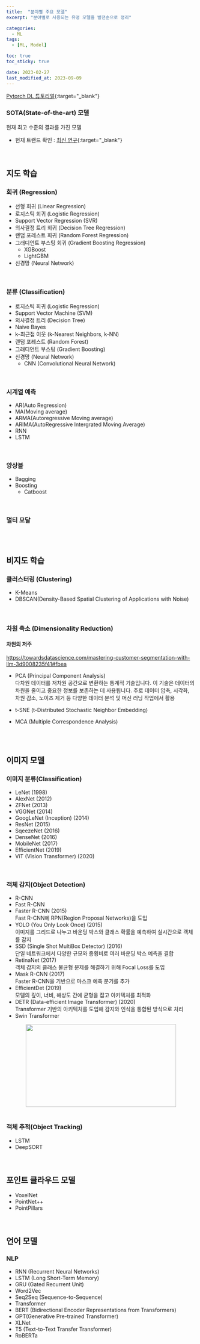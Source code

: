 ```yaml
---
title:  "분야별 주요 모델"
excerpt: "분야별로 사용되는 유명 모델을 발전순으로 정리"

categories:
  - ML
tags:
  - [ML, Model]

toc: true
toc_sticky: true

date: 2023-02-27
last_modified_at: 2023-09-09
---
```


[Pytorch DL 튜토리얼](https://uvadlc-notebooks.readthedocs.io/en/latest/tutorial_notebooks/tutorial1/Lisa_Cluster.html){:target="_blank"}  


### SOTA(State-of-the-art) 모델  
현재 최고 수준의 결과를 가진 모델  
- 현재 트랜드 확인 : [최신 연구](https://paperswithcode.com/){:target="_blank"}  
<br><br>  


## 지도 학습  
### 회귀 (Regression)  
- 선형 회귀 (Linear Regression)  
- 로지스틱 회귀 (Logistic Regression)  
- Support Vector Regression (SVR)  
- 의사결정 트리 회귀 (Decision Tree Regression)  
- 랜덤 포레스트 회귀 (Random Forest Regression)  
- 그래디언트 부스팅 회귀 (Gradient Boosting Regression)  
  - XGBoost  
  - LightGBM  
- 신경망 (Neural Network)  
<br>  

### 분류 (Classification)  
- 로지스틱 회귀 (Logistic Regression)  
- Support Vector Machine (SVM)  
- 의사결정 트리 (Decision Tree)  
- Naive Bayes  
- k-최근접 이웃 (k-Nearest Neighbors, k-NN)  
- 랜덤 포레스트 (Random Forest)  
- 그래디언트 부스팅 (Gradient Boosting)  
- 신경망 (Neural Network)  
  - CNN (Convolutional Neural Network)  
<br>  

### 시계열 예측  
- AR(Auto Regression)  
- MA(Moving average)  
- ARMA(Autoregressive Moving average)  
- ARIMA(AutoRegressive Intergrated Moving Average)  
- RNN  
- LSTM  
<br>  

### 앙상블  
  - Bagging  
  - Boosting  
    - Catboost  
<br>  

### 멀티 모달  

<br><br>  


## 비지도 학습  
### 클러스터링 (Clustering)  
- K-Means  
- DBSCAN(Density-Based Spatial Clustering of Applications with Noise)  
<br><br>  

### 차원 축소 (Dimensionality Reduction)  
#### 차원의 저주  

https://towardsdatascience.com/mastering-customer-segmentation-with-llm-3d9008235f41#fbea  

- PCA (Principal Component Analysis)  
다차원 데이터를 저차원 공간으로 변환하는 통계적 기술입니다. 이 기술은 데이터의 차원을 줄이고 중요한 정보를 보존하는 데 사용됩니다. 주로 데이터 압축, 시각화, 차원 감소, 노이즈 제거 등 다양한 데이터 분석 및 머신 러닝 작업에서 활용  

- t-SNE (t-Distributed Stochastic Neighbor Embedding)  
- MCA (Multiple Correspondence Analysis)  

<br><br>  


## 이미지 모델  
### 이미지 분류(Classification)  
- LeNet (1998)  
- AlexNet (2012)  
- ZFNet (2013)  
- VGGNet (2014)  
- GoogLeNet (Inception) (2014)  
- ResNet (2015)  
- SqeezeNet (2016)  
- DenseNet (2016)  
- MobileNet (2017)  
- EfficientNet (2019)  
- ViT (Vision Transformer) (2020)  
<br>  

### 객체 감지(Object Detection)  
- R-CNN  
- Fast R-CNN  
- Faster R-CNN (2015)  
  Fast R-CNN에 RPN(Region Proposal Networks)을 도입  
- YOLO (You Only Look Once) (2015)  
  이미지를 그리드로 나누고 바운딩 박스와 클래스 확률을 예측하여 실시간으로 객체를 감지  
- SSD (Single Shot MultiBox Detector) (2016)  
  단일 네트워크에서 다양한 규모와 종횡비로 여러 바운딩 박스 예측을 결합  
- RetinaNet (2017)  
  객체 감지의 클래스 불균형 문제를 해결하기 위해 Focal Loss를 도입  
- Mask R-CNN (2017)  
  Faster R-CNN을 기반으로 마스크 예측 분기를 추가  
- EfficientDet (2019)  
  모델의 깊이, 너비, 해상도 간에 균형을 잡고 아키텍처를 최적화  
- DETR (Data-efficient Image Transformer) (2020)  
  Transformer 기반의 아키텍처를 도입해 감지와 인식을 통합된 방식으로 처리  
- Swin Transformer  
  
<div align="center">  
<img src="https://github.com/csh44017/csh44017.github.io/assets/77605589/8d714078-af14-4d34-8a3b-e9983e41718b" width="400" height="220">  
</div>  
<br>  

### 객체 추적(Object Tracking)  
- LSTM  
- DeepSORT  
<br><br>  


## 포인트 클라우드 모델  
- VoxelNet  
- PointNet++  
- PointPillars  
<br><br>  


## 언어 모델  
### NLP  
- RNN (Recurrent Neural Networks)  
- LSTM (Long Short-Term Memory)  
- GRU (Gated Recurrent Unit)  
- Word2Vec  
- Seq2Seq (Sequence-to-Sequence)  
- Transformer  
- BERT (Bidirectional Encoder Representations from Transformers)  
- GPT(Generative Pre-trained Transformer)  
- XLNet  
- T5 (Text-to-Text Transfer Transformer)  
- RoBERTa  
